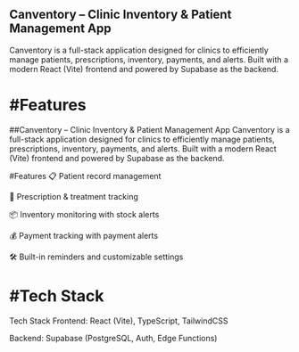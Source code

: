 ## Canventory – Clinic Inventory & Patient Management App
Canventory is a full-stack application designed for clinics to efficiently manage patients, prescriptions, inventory, payments, and alerts. Built with a modern React (Vite) frontend and powered by Supabase as the backend.

#Features
=======
##Canventory – Clinic Inventory & Patient Management App
Canventory is a full-stack application designed for clinics to efficiently manage patients, prescriptions, inventory, payments, and alerts. Built with a modern React (Vite) frontend and powered by Supabase as the backend.

#Features
📋 Patient record management

💊 Prescription & treatment tracking

📦 Inventory monitoring with stock alerts

💰 Payment tracking with payment alerts

🛠️ Built-in reminders and customizable settings

#Tech Stack
=======
Tech Stack
Frontend: React (Vite), TypeScript, TailwindCSS

Backend: Supabase (PostgreSQL, Auth, Edge Functions)
